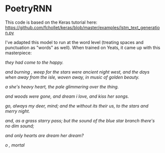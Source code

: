 # PoetryRNN

This code is based on the Keras tutorial here: 
https://github.com/fchollet/keras/blob/master/examples/lstm_text_generation.py

I've adapted this model to run at the word level (treating spaces and punctuation as "words" as well).  When trained on Yeats, it came up with this masterpiece:

*they had come to the happy.*

*and burning , weep for the stars were ancient night west, and the days when away from the isle, woven away, in music of golden beauty.* 

*a she's heavy heart, the pale glimmering over the thing.* 

*and woods were gone, and dream i love, and kiss her songs.*

*go, always my deer, mind; and the without its their us, to the stars and merry night.*

*and, as a grass starry pass; but the sound of the blue star branch there's no dim sound;*

*and only hearts are dream her dream?*

*o , mortal*
